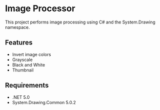 # Image Processor

This project performs image processing using C# and the System.Drawing namespace.

## Features
- Invert image colors
- Grayscale
- Black and White
- Thumbnail

## Requirements
- .NET 5.0
- System.Drawing.Common 5.0.2


